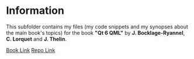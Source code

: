 # Information
This subfolder contains my files (my code snippets and my synopses about the main book's topics) 
for the book  **"Qt 6 QML"** by **J. Bocklage-Ryannel**, **C. Lorquet** and **J. Thelin**.

[Book Link](https://www.qt.io/product/qt6/qml-book)
[Repo Link](https://github.com/qmlbook/qt6book)
